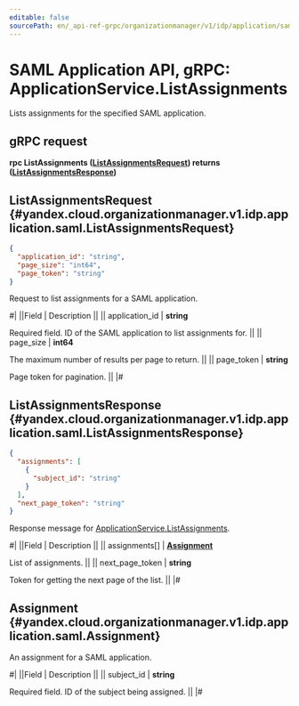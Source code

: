 ```yaml
---
editable: false
sourcePath: en/_api-ref-grpc/organizationmanager/v1/idp/application/saml/api-ref/grpc/Application/listAssignments.md
---
```


# SAML Application API, gRPC: ApplicationService.ListAssignments

Lists assignments for the specified SAML application.

## gRPC request

**rpc ListAssignments ([ListAssignmentsRequest](#yandex.cloud.organizationmanager.v1.idp.application.saml.ListAssignmentsRequest)) returns ([ListAssignmentsResponse](#yandex.cloud.organizationmanager.v1.idp.application.saml.ListAssignmentsResponse))**

## ListAssignmentsRequest {#yandex.cloud.organizationmanager.v1.idp.application.saml.ListAssignmentsRequest}

```json
{
  "application_id": "string",
  "page_size": "int64",
  "page_token": "string"
}
```

Request to list assignments for a SAML application.

#|
||Field | Description ||
|| application_id | **string**

Required field. ID of the SAML application to list assignments for. ||
|| page_size | **int64**

The maximum number of results per page to return. ||
|| page_token | **string**

Page token for pagination. ||
|#

## ListAssignmentsResponse {#yandex.cloud.organizationmanager.v1.idp.application.saml.ListAssignmentsResponse}

```json
{
  "assignments": [
    {
      "subject_id": "string"
    }
  ],
  "next_page_token": "string"
}
```

Response message for [ApplicationService.ListAssignments](#ListAssignments).

#|
||Field | Description ||
|| assignments[] | **[Assignment](#yandex.cloud.organizationmanager.v1.idp.application.saml.Assignment)**

List of assignments. ||
|| next_page_token | **string**

Token for getting the next page of the list. ||
|#

## Assignment {#yandex.cloud.organizationmanager.v1.idp.application.saml.Assignment}

An assignment for a SAML application.

#|
||Field | Description ||
|| subject_id | **string**

Required field. ID of the subject being assigned. ||
|#